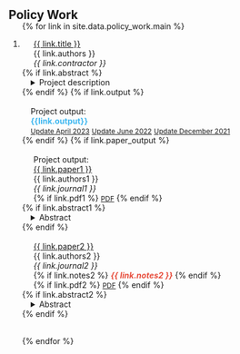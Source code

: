 <h2 id="publications" style="margin: 2px 0px -15px;">Policy Work</h2>

<div class="publications">
<ol class="bibliography">

{% for link in site.data.policy_work.main %}

<li>
<div class="pub-row">
  <div class="col-sm-9" style="position: relative;padding-right: 15px;padding-left: 20px;">
      <div class="title"><a href="{{ link.pdf }}" target="_blank">{{ link.title }}</a></div>
      <div class="author">{{ link.authors }}</div>
      <div class="periodical"><em>{{ link.contractor }}</em> </div>
  </div>
</div>
    {% if link.abstract %}
    <details style="position: relative;padding-right: 15px;padding-left: 15px;"><summary>Project description</summary><div style="text-align: justify">{{link.abstract}}</div></details>
    {% endif %}
    {% if link.output %}
    <div style="position: relative;padding-right: 15px;padding-left: 15px;"><br>Project output: <div style="color: rgb(62, 183, 240); font-weight: bold"> {{link.output}} </div> 
    <div class="links">    
    <a href="{{ link.output1 }}" class="btn btn-sm z-depth-0" role="button" target="_blank" style="font-size:12px;">Update April 2023</a>
    <a href="{{ link.output2 }}" class="btn btn-sm z-depth-0" role="button" target="_blank" style="font-size:12px;">Update June 2022</a>
    <a href="{{ link.output3 }}" class="btn btn-sm z-depth-0" role="button" target="_blank" style="font-size:12px;">Update December 2021</a> </div> </div>
    {% endif %}
    {% if link.paper_output %}
      <div class="col-sm-9" style="position: relative;padding-right: 15px;padding-left: 20px;"><br>Project output:
        <div class="title"><a href="{{ link.pdf1 }}" target="_blank">{{ link.paper1 }}</a></div>
        <div class="author">{{ link.authors1 }}</div>
        <div class="periodical"><em>{{ link.journal1 }}</em> 
      </div>
        <div class="links">
        {% if link.pdf1 %} 
            <a href="{{ link.pdf1 }}" class="btn btn-sm z-depth-0" role="button" target="_blank" style="font-size:12px;">PDF</a>
        {% endif %}
        </div>
        </div>
        {% if link.abstract1 %}
        <details style="position: relative;padding-right: 15px;padding-left: 15px;"><summary>Abstract</summary><div style="text-align: justify">{{link.abstract1}}</div></details>
        {% endif %}
        <div class="col-sm-9" style="position: relative;padding-right: 15px;padding-left: 20px;"><br>
        <div class="title"><a href="{{ link.pdf2 }}" target="_blank">{{ link.paper2 }}</a></div>
        <div class="author">{{ link.authors2 }}</div>
        <div class="periodical"><em>{{ link.journal2 }}</em></div>
        {% if link.notes2 %} 
        <strong> <i style="color:#e74d3c">{{ link.notes2 }}</i></strong>
        {% endif %}
        <div class="links">
        {% if link.pdf2 %} 
            <a href="{{ link.pdf2 }}" class="btn btn-sm z-depth-0" role="button" target="_blank" style="font-size:12px;">PDF</a>
        {% endif %}
        </div>
        </div>
        {% if link.abstract2 %}
        <details style="position: relative;padding-right: 15px;padding-left: 15px;"><summary>Abstract</summary><div style="text-align: justify">{{link.abstract2}}</div></details>
    {% endif %}
</li>

<br>

{% endfor %}

</ol>
</div>
